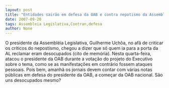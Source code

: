 ```yaml
---
layout: post
title: "Entidades sairão em defesa da OAB e contra nepotismo da Assembléia Legislativa"
date: 2007-09-20
tags: Assembleia Legislativa,Contran,defesa
author: None
---
```

O presidente da Assembl&eacute;ia Legislativa, Guilherme Uch&ocirc;a, no af&atilde; de criticar os cr&iacute;ticos do nepostismo, chegou a dizer que s&oacute; quem ia para a porta da AL reclamar eram desocupados (cito de mem&oacute;ria).
Nesta quarta-feira, atacou o presidente da OAB durante a vota&ccedil;&atilde;o do projeto do Executivo sobre o tema, como se as manifesta&ccedil;&otilde;es em contr&aacute;rio fossem ataques pessoais. Pois bem, amanh&atilde; os jornais devem contar com v&aacute;rias notas p&uacute;blicas em defesa do presidente da OAB, a come&ccedil;ar da OAB nacional. S&atilde;o uns desocupados mesmo? 